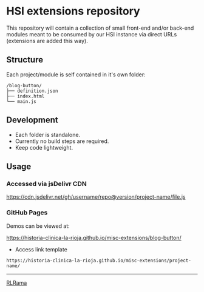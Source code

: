 # HSI extensions repository

This repository will contain a collection of small front-end and/or back-end modules meant to be consumed by our HSI instance via direct URLs (extensions are added this way).

## Structure

Each project/module is self contained in it's own folder:

```
/blog-button/
├── definition.json
├── index.html
└── main.js
```

## Development

- Each folder is standalone.
- Currently no build steps are required.
- Keep code lightweight.

## Usage

### Accessed via jsDelivr CDN

https://cdn.jsdelivr.net/gh/username/repo@version/project-name/file.js

### GitHub Pages

Demos can be viewed at:

https://historia-clinica-la-rioja.github.io/misc-extensions/blog-button/

- Access link template

`https://historia-clinica-la-rioja.github.io/misc-extensions/project-name/`

---

[RLRama](https://github.com/RLRama)